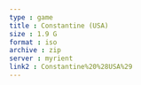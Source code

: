 ```yaml
---
type : game
title : Constantine (USA)
size : 1.9 G
format : iso
archive : zip
server : myrient
link2 : Constantine%20%28USA%29
---
```

